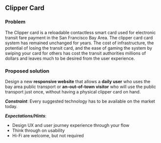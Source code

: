## Clipper Card

### Problem
The Clipper card is a reloadable contactless smart card used for electronic transit fare payment in the San Francisco Bay Area.
The clipper card card system has remained unchanged for years. The cost of infrastructure, the potential 
of losing the transit card, and the ease of gaming the system by swiping your 
card for others has cost the transit authorities millions of dollars and leaves much to be desired from the user experience.


### Proposed solution

Design a new **responsive website** that allows a **daily user** who uses the bay area public transport or **an-out-of-town visitor** 
who will use the public transport just once, without having a physical clipper card on hand.

**_Constraint_**: Every suggested technology has to be available on the market today.

**_Expectations/Hints_**: 

- Design UX and user journey experience through your flow
- Think through on usability 
- Hi-Fi are welcome, but not required
